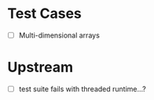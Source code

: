 # Test Cases
- [ ] Multi-dimensional arrays
# Upstream
- [ ] test suite fails with threaded runtime...?
